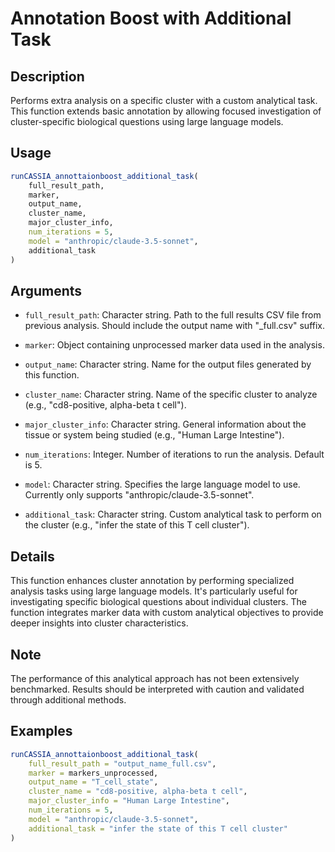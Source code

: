 # Annotation Boost with Additional Task

## Description
Performs extra analysis on a specific cluster with a custom analytical task. This function extends basic annotation by allowing focused investigation of cluster-specific biological questions using large language models.

## Usage
```r
runCASSIA_annottaionboost_additional_task(
    full_result_path,
    marker,
    output_name,
    cluster_name,
    major_cluster_info,
    num_iterations = 5,
    model = "anthropic/claude-3.5-sonnet",
    additional_task
)
```

## Arguments
* `full_result_path`: Character string. Path to the full results CSV file from previous analysis. Should include the output name with "_full.csv" suffix.

* `marker`: Object containing unprocessed marker data used in the analysis.

* `output_name`: Character string. Name for the output files generated by this function.

* `cluster_name`: Character string. Name of the specific cluster to analyze (e.g., "cd8-positive, alpha-beta t cell").

* `major_cluster_info`: Character string. General information about the tissue or system being studied (e.g., "Human Large Intestine").

* `num_iterations`: Integer. Number of iterations to run the analysis. Default is 5.

* `model`: Character string. Specifies the large language model to use. Currently only supports "anthropic/claude-3.5-sonnet".

* `additional_task`: Character string. Custom analytical task to perform on the cluster (e.g., "infer the state of this T cell cluster").

## Details
This function enhances cluster annotation by performing specialized analysis tasks using large language models. It's particularly useful for investigating specific biological questions about individual clusters. The function integrates marker data with custom analytical objectives to provide deeper insights into cluster characteristics.

## Note
The performance of this analytical approach has not been extensively benchmarked. Results should be interpreted with caution and validated through additional methods.

## Examples
```r
runCASSIA_annottaionboost_additional_task(
    full_result_path = "output_name_full.csv",
    marker = markers_unprocessed,
    output_name = "T_cell_state",
    cluster_name = "cd8-positive, alpha-beta t cell",
    major_cluster_info = "Human Large Intestine",
    num_iterations = 5,
    model = "anthropic/claude-3.5-sonnet",
    additional_task = "infer the state of this T cell cluster"
)
```